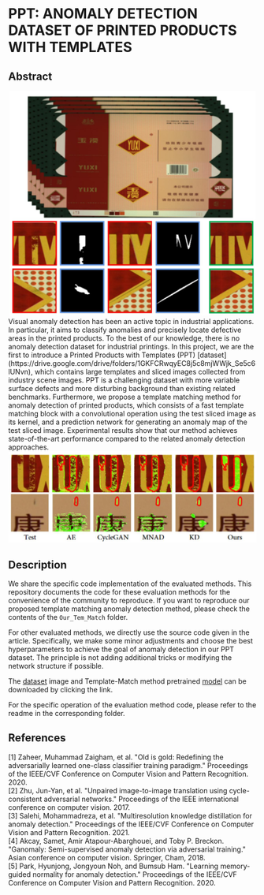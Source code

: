 # PPT: ANOMALY DETECTION DATASET OF PRINTED PRODUCTS WITH TEMPLATES
## Abstract
<div align=center><img src="https://github.com/PPTdataset/PPT/blob/master/imgs/abstract.jpg" width="500"></div>
Visual anomaly detection has been an active topic in industrial applications. In particular, it aims to classify anomalies and precisely locate defective areas in the printed products. To the best of our knowledge, there is no anomaly detection dataset for industrial printings. In this project, we are the first to introduce a Printed Products with Templates (PPT) [dataset](https://drive.google.com/drive/folders/1GKFCRwqyEC8j5c8mjWWjk_Se5c6lUNvn), which contains large templates and sliced images collected from industry scene images. PPT is a challenging dataset with more variable surface defects and more disturbing background than existing related benchmarks. Furthermore, we propose a template matching method for anomaly detection of printed products, which consists of a fast template matching block with a convolutional operation using the test sliced image as its kernel, and a prediction network for generating an anomaly map of the test sliced image. Experimental results show that our method achieves state-of-the-art performance compared to the related anomaly detection approaches.

<div align=center><img src="https://github.com/PPTdataset/PPT/blob/master/imgs/eva.jpg" width="800"></div>

## Description
We share the specific code implementation of the evaluated methods. This repository documents the code for these evaluation methods for the convenience of the community to reproduce. If you want to reproduce our proposed template matching anomaly detection method, please check the contents of the `Our_Tem_Match` folder.

For other evaluated methods, we directly use the source code given in the article. Specifically, we make some minor adjustments and choose the best hyperparameters to achieve the goal of anomaly detection in our PPT dataset. The principle is not adding additional tricks or modifying the network structure if possible.

The [dataset](https://drive.google.com/drive/folders/1GKFCRwqyEC8j5c8mjWWjk_Se5c6lUNvn) image and Template-Match method pretrained [model](https://drive.google.com/drive/folders/16QjOt0Y1UoD4pYafKfJKM6XH37m9pwLx) can be downloaded by clicking the link.

For the specific operation of the evaluation method code, please refer to the readme in the corresponding folder.

## References
<span id="OG">[1] Zaheer, Muhammad Zaigham, et al. "Old is gold: Redefining the adversarially learned one-class classifier training paradigm." Proceedings of the IEEE/CVF Conference on Computer Vision and Pattern Recognition. 2020.  </span>  
<span id="Cycle">[2] Zhu, Jun-Yan, et al. "Unpaired image-to-image translation using cycle-consistent adversarial networks." Proceedings of the IEEE international conference on computer vision. 2017.  </span>  
<span id="KD">[3] Salehi, Mohammadreza, et al. "Multiresolution knowledge distillation for anomaly detection." Proceedings of the IEEE/CVF Conference on Computer Vision and Pattern Recognition. 2021.  </span>  
<span id="ganomaly">[4] Akcay, Samet, Amir Atapour-Abarghouei, and Toby P. Breckon. "Ganomaly: Semi-supervised anomaly detection via adversarial training." Asian conference on computer vision. Springer, Cham, 2018.  </span>  
<span id="MNAD">[5] Park, Hyunjong, Jongyoun Noh, and Bumsub Ham. "Learning memory-guided normality for anomaly detection." Proceedings of the IEEE/CVF Conference on Computer Vision and Pattern Recognition. 2020.  </span>  
